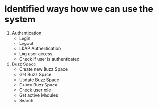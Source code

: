 # Identified ways how we can use the system 


1. Authentication
    * Login
    * Logout
    * LDAP Authentication 
    * Log user access
    * Check if user is authenticated
2. Buzz Space
    * Create new Buzz Space
    * Get Buzz Space    
    * Update Buzz Space
    * Delete Buzz Space
    * Check user role
    * Get active Madules 
    * Search